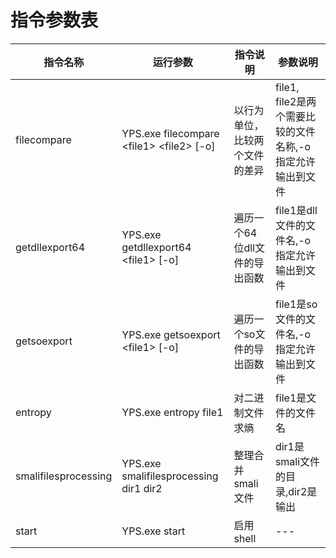 ﻿# 指令参数表  
| 指令名称 | 运行参数 | 指令说明 | 参数说明 |
| --- | --- | --- | --- |
| filecompare | YPS.exe filecompare \<file1> \<file2> \[-o] | 以行为单位，比较两个文件的差异 | file1, file2是两个需要比较的文件名称,-o指定允许输出到文件 |
| getdllexport64 | YPS.exe getdllexport64 \<file1> \[-o] | 遍历一个64位dll文件的导出函数 | file1是dll文件的文件名,-o指定允许输出到文件 |
| getsoexport | YPS.exe getsoexport \<file1> \[-o] | 遍历一个so文件的导出函数 | file1是so文件的文件名,-o指定允许输出到文件 |
| entropy | YPS.exe entropy file1 | 对二进制文件求熵 | file1是文件的文件名 |
| smalifilesprocessing | YPS.exe smalifilesprocessing dir1 dir2 | 整理合并smali文件 | dir1是smali文件的目录,dir2是输出 |
| start | YPS.exe start | 启用shell | --- |
